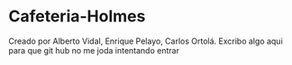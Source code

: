 # Cafeteria-Holmes
Creado por Alberto Vidal, Enrique Pelayo, Carlos Ortolá.
Excribo algo aqui para que git hub no me joda intentando entrar
